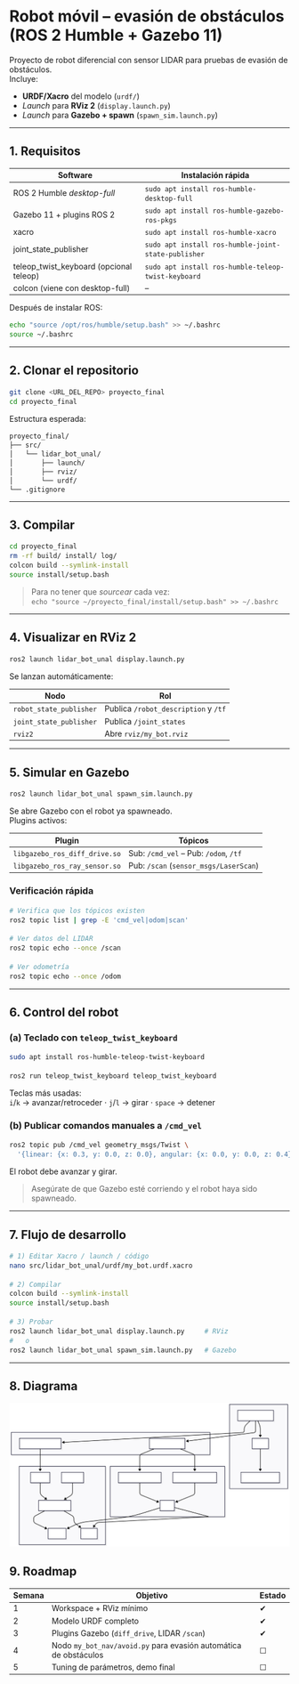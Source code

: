 # Robot móvil – evasión de obstáculos (ROS 2 Humble + Gazebo 11)

Proyecto de robot diferencial con sensor LIDAR para pruebas de evasión de obstáculos.  
Incluye:

* **URDF/Xacro** del modelo (`urdf/`)
* *Launch* para **RViz 2** (`display.launch.py`)
* *Launch* para **Gazebo + spawn** (`spawn_sim.launch.py`)

---

## 1. Requisitos

| Software                                | Instalación rápida                                             |
|-----------------------------------------|----------------------------------------------------------------|
| ROS 2 Humble *desktop-full*             | `sudo apt install ros-humble-desktop-full`                     |
| Gazebo 11 + plugins ROS 2               | `sudo apt install ros-humble-gazebo-ros-pkgs`                  |
| xacro                                   | `sudo apt install ros-humble-xacro`                            |
| joint_state_publisher                   | `sudo apt install ros-humble-joint-state-publisher`            |
| teleop_twist_keyboard (opcional teleop) | `sudo apt install ros-humble-teleop-twist-keyboard`            |
| colcon (viene con desktop-full)         | –                                                              |

Después de instalar ROS:

```bash
echo "source /opt/ros/humble/setup.bash" >> ~/.bashrc
source ~/.bashrc
```

---

## 2. Clonar el repositorio

```bash
git clone <URL_DEL_REPO> proyecto_final
cd proyecto_final
```

Estructura esperada:

```
proyecto_final/
├── src/
│   └── lidar_bot_unal/
│       ├── launch/
│       ├── rviz/
│       └── urdf/
└── .gitignore
```

---

## 3. Compilar

```bash
cd proyecto_final
rm -rf build/ install/ log/
colcon build --symlink-install
source install/setup.bash
```

> Para no tener que *sourcear* cada vez:  
> `echo "source ~/proyecto_final/install/setup.bash" >> ~/.bashrc`

---

## 4. Visualizar en RViz 2

```bash
ros2 launch lidar_bot_unal display.launch.py
```

Se lanzan automáticamente:

| Nodo                       | Rol                                  |
|----------------------------|--------------------------------------|
| `robot_state_publisher`    | Publica `/robot_description` y `/tf` |
| `joint_state_publisher`    | Publica `/joint_states`              |
| `rviz2`                    | Abre `rviz/my_bot.rviz`              |

---

## 5. Simular en Gazebo

```bash
ros2 launch lidar_bot_unal spawn_sim.launch.py
```

Se abre Gazebo con el robot ya spawneado.  
Plugins activos:

| Plugin                         | Tópicos                                                  |
|--------------------------------|----------------------------------------------------------|
| `libgazebo_ros_diff_drive.so`  | Sub: `/cmd_vel` – Pub: `/odom`, `/tf`                   |
| `libgazebo_ros_ray_sensor.so`  | Pub: `/scan` (`sensor_msgs/LaserScan`)                  |

### Verificación rápida

```bash
# Verifica que los tópicos existen
ros2 topic list | grep -E 'cmd_vel|odom|scan'

# Ver datos del LIDAR
ros2 topic echo --once /scan

# Ver odometría
ros2 topic echo --once /odom
```

---

## 6. Control del robot

### (a) Teclado con `teleop_twist_keyboard`

```bash
sudo apt install ros-humble-teleop-twist-keyboard

ros2 run teleop_twist_keyboard teleop_twist_keyboard
```

Teclas más usadas:  
`i`/`k` → avanzar/retroceder · `j`/`l` → girar · `space` → detener

### (b) Publicar comandos manuales a `/cmd_vel`

```bash
ros2 topic pub /cmd_vel geometry_msgs/Twist \
  '{linear: {x: 0.3, y: 0.0, z: 0.0}, angular: {x: 0.0, y: 0.0, z: 0.4}}'
```

El robot debe avanzar y girar.

> Asegúrate de que Gazebo esté corriendo y el robot haya sido spawneado.

---

## 7. Flujo de desarrollo

```bash
# 1) Editar Xacro / launch / código
nano src/lidar_bot_unal/urdf/my_bot.urdf.xacro

# 2) Compilar
colcon build --symlink-install
source install/setup.bash

# 3) Probar
ros2 launch lidar_bot_unal display.launch.py     # RViz
#   o
ros2 launch lidar_bot_unal spawn_sim.launch.py   # Gazebo
```

---

## 8. Diagrama

![Arquitectura](Arquitectura.svg)

## 9. Roadmap

| Semana | Objetivo                                                         | Estado |
|--------|------------------------------------------------------------------|--------|
| 1      | Workspace + RViz mínimo                                          | ✔      |
| 2      | Modelo URDF completo                                             | ✔      |
| 3      | Plugins Gazebo (`diff_drive`, LIDAR `/scan`)                     | ✔      |
| 4      | Nodo `my_bot_nav/avoid.py` para evasión automática de obstáculos | ☐      |
| 5      | Tuning de parámetros, demo final                                 | ☐      |
